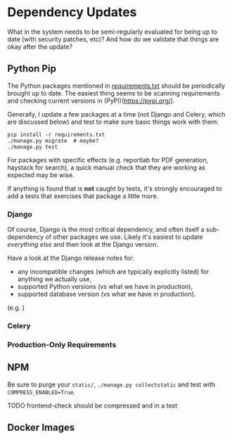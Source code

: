 # Dependency Updates

What in the system needs to be semi-regularly evaluated for being up to date (with security patches, etc)?
And how do we validate that things are okay after the update? 

## Python Pip

The Python packages mentioned in [requirements.txt](../requirements.txt) should be periodically brought up to date.
The easiest thing seems to be scanning requirements and checking current versions in (PyPI)(https://pypi.org/).

Generally, I update a few packages at a time (not Django and Celery, which are discussed below) and test to make sure
basic things work with them:
```shell
pip install -r requirements.txt
./manage.py migrate  # maybe?
./manage.py test
```

For packages with specific effects (e.g. reportlab for PDF generation, haystack for search), a quick manual check that
they are working as expected may be wise.

If anything is found that is **not** caught by tests, it's strongly encouraged to add a tests that exercises that
package a little more.



### Django

Of course, Django is the most critical dependency, and often itself a sub-dependency of other packages we use. Likely
it's easiest to update *everything else* and then look at the Django version.

Have a look at the Django release notes for:
* any incompatible changes (which are typically explicitly listed) for anything we actually use,
* supported Python versions (vs what we have in production),
* supported database version (vs what we have in production).

(e.g. )


### Celery



### Production-Only Requirements




## NPM


Be sure to purge your `static/`, `./manage.py collectstatic` and test with `COMPRESS_ENABLED=True`.

TODO frontend-check should be compressed and in a test

## Docker Images

